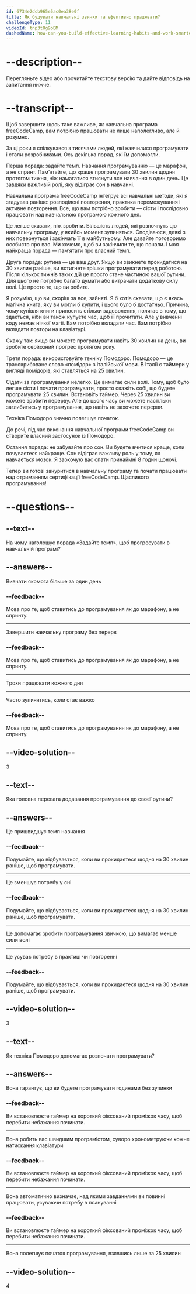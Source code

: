 ```yaml
---
id: 6734e2dcb965e5ac0ea38e0f
title: Як будувати навчальні звички та ефективно працювати?
challengeType: 11
videoId: tnp3tOg9oBM
dashedName: how-can-you-build-effective-learning-habits-and-work-smarter
---
```


# --description--

Перегляньте відео або прочитайте текстову версію та дайте відповідь на запитання нижче.

# --transcript--

Щоб завершити щось таке важливе, як навчальна програма freeCodeCamp, вам потрібно працювати не лише наполегливо, але й розумно.

За ці роки я спілкувався з тисячами людей, які навчилися програмувати і стали розробниками. Ось декілька порад, які їм допомогли.

Перша порада: задайте темп. Навчання програмуванню — це марафон, а не спринт. Пам’ятайте, що краще програмувати 30 хвилин щодня протягом тижня, ніж намагатися втиснути все навчання в один день. Це завдяки важливій ролі, яку відіграє сон в навчанні.

Навчальна програма freeCodeCamp інтегрує всі навчальні методи, які я згадував раніше: розподілені повторення, практика перемежування і активне повторення. Все, що вам потрібно зробити — сісти і послідовно працювати над навчальною програмою кожного дня.

Це легше сказати, ніж зробити. Більшість людей, які розпочнуть цю навчальну програму, у якийсь момент зупиняться. Сподіваюся, деякі з них повернуться і закінчать її в майбутньому. Але давайте поговоримо особисто про вас. Ми хочемо, щоб ви закінчили те, що почали. І моя найкраща порада — пам’ятати про власний темп.

Друга порада: рутина — це ваш друг. Якщо ви звикнете прокидатися на 30 хвилин раніше, ви встигнете трішки програмувати перед роботою. Після кількох тижнів таких дій це просто стане частиною вашої рутини. Для цього не потрібно багато думати або витрачати додаткову силу волі. Це просто те, що ви робите.

Я розумію, що ви, скоріш за все, зайняті. Я б хотів сказати, що є якась магічна книга, яку ви могли б купити, і цього було б достатньо. Причина, чому купівля книги приносить стільки задоволення, полягає в тому, що здається, ніби ви також купуєте час, щоб її прочитати. Але у вивченні коду немає ніякої магії. Вам потрібно вкладати час. Вам потрібно вкладати повтори на клавіатурі.

Скажу так: якщо ви можете програмувати навіть 30 хвилин на день, ви зробите серйозний прогрес протягом року.

Третя порада: використовуйте техніку Помодоро. Помодоро — це транскрибоване слово «помідор» з італійської мови. В Італії є таймери у вигляді помідорів, які ставляться на 25 хвилин.

Сідати за програмування нелегко. Це вимагає сили волі. Тому, щоб було легше сісти і почати програмувати, просто скажіть собі, що будете програмувати 25 хвилин. Встановіть таймер. Через 25 хвилин ви можете зробити перерву. Але до цього часу ви можете настільки заглибитись у програмування, що навіть не захочете перерви.

Техніка Помодоро значно полегшує початок.

До речі, під час виконання навчальної програми freeCodeCamp ви створите власний застосунок із Помодоро.

Остання порада: не забувайте про сон. Ви будете вчитися краще, коли почуваєтеся найкраще. Сон відіграє важливу роль у тому, як навчається мозок. Я заохочую вас спати принаймні 8 годин щоночі.

Тепер ви готові зануритися в навчальну програму та почати працювати над отриманням сертифікації freeCodeCamp. Щасливого програмування!

# --questions--

## --text--

На чому наголошує порада «Задайте темп», щоб прогресувати в навчальній програмі?

## --answers--

Вивчати якомога більше за один день

### --feedback--

Мова про те, щоб ставитись до програмування як до марафону, а не спринту.

---

Завершити навчальну програму без перерв

### --feedback--

Мова про те, щоб ставитись до програмування як до марафону, а не спринту.

---

Трохи працювати кожного дня

---

Часто зупинятись, коли стає важко

### --feedback--

Мова про те, щоб ставитись до програмування як до марафону, а не спринту.

## --video-solution--

3

## --text--

Яка головна перевага додавання програмування до своєї рутини?

## --answers--

Це пришвидшує темп навчання

### --feedback--

Подумайте, що відбувається, коли ви прокидаєтеся щодня на 30 хвилин раніше, щоб програмувати.

---

Це зменшує потребу у сні

### --feedback--

Подумайте, що відбувається, коли ви прокидаєтеся щодня на 30 хвилин раніше, щоб програмувати.

---

Це допомагає зробити програмування звичкою, що вимагає менше сили волі

---

Це усуває потребу в практиці чи повторенні

### --feedback--

Подумайте, що відбувається, коли ви прокидаєтеся щодня на 30 хвилин раніше, щоб програмувати.

## --video-solution--

3

## --text--

Як техніка Помодоро допомагає розпочати програмувати?

## --answers--

Вона гарантує, що ви будете програмувати годинами без зупинки

### --feedback--

Ви встановлюєте таймер на короткий фіксований проміжок часу, щоб перебити небажання починати.

---

Вона робить вас швидшим програмістом, суворо хронометруючи кожне натискання клавіатури

### --feedback--

Ви встановлюєте таймер на короткий фіксований проміжок часу, щоб перебити небажання починати.

---

Вона автоматично визначає, над якими завданнями ви повинні працювати, усуваючи потребу в плануванні

### --feedback--

Ви встановлюєте таймер на короткий фіксований проміжок часу, щоб перебити небажання починати.

---

Вона полегшує початок програмування, взявшись лише за 25 хвилин

## --video-solution--

4
